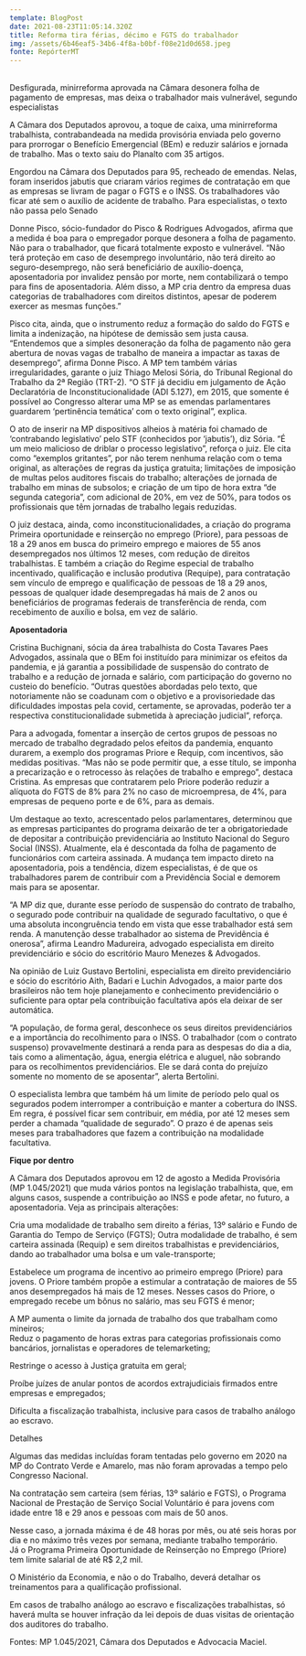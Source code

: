 ```yaml
---
template: BlogPost
date: 2021-08-23T11:05:14.320Z
title: Reforma tira férias, décimo e FGTS do trabalhador
img: /assets/6b46eaf5-34b6-4f8a-b0bf-f08e21d0d658.jpeg
fonte: RepórterMT
---
```

\
Desfigurada, minirreforma aprovada na Câmara desonera folha de pagamento de empresas, mas deixa o trabalhador mais vulnerável, segundo especialistas

A Câmara dos Deputados aprovou, a toque de caixa, uma minirreforma trabalhista, contrabandeada na medida provisória enviada pelo governo para prorrogar o Benefício Emergencial (BEm) e reduzir salários e jornada de trabalho. Mas o texto saiu do Planalto com 35 artigos.

Engordou na Câmara dos Deputados para 95, recheado de emendas. Nelas, foram inseridos jabutis que criaram vários regimes de contratação em que as empresas se livram de pagar o FGTS e o INSS. Os trabalhadores vão ficar até sem o auxílio de acidente de trabalho. Para especialistas, o texto não passa pelo Senado

Donne Pisco, sócio-fundador do Pisco & Rodrigues Advogados, afirma que a medida é boa para o empregador porque desonera a folha de pagamento. Não para o trabalhador, que ficará totalmente exposto e vulnerável. “Não terá proteção em caso de desemprego involuntário, não terá direito ao seguro-desemprego, não será beneficiário de auxílio-doença, aposentadoria por invalidez pensão por morte, nem contabilizará o tempo para fins de aposentadoria. Além disso, a MP cria dentro da empresa duas categorias de trabalhadores com direitos distintos, apesar de poderem exercer as mesmas funções.”



Pisco cita, ainda, que o instrumento reduz a formação do saldo do FGTS e limita a indenização, na hipótese de demissão sem justa causa. “Entendemos que a simples desoneração da folha de pagamento não gera abertura de novas vagas de trabalho de maneira a impactar as taxas de desemprego”, afirma Donne Pisco. A MP tem também várias irregularidades, garante o juiz Thiago Melosi Sória, do Tribunal Regional do Trabalho da 2ª Região (TRT-2). “O STF já decidiu em julgamento de Ação Declaratória de Inconstitucionalidade (ADI 5.127), em 2015, que somente é possível ao Congresso alterar uma MP se as emendas parlamentares guardarem ‘pertinência temática’ com o texto original”, explica.



O ato de inserir na MP dispositivos alheios à matéria foi chamado de ‘contrabando legislativo’ pelo STF (conhecidos por ‘jabutis’), diz Sória. “É um meio malicioso de driblar o processo legislativo”, reforça o juiz. Ele cita como “exemplos gritantes”, por não terem nenhuma relação com o tema original, as alterações de regras da justiça gratuita; limitações de imposição de multas pelos auditores fiscais do trabalho; alterações de jornada de trabalho em minas de subsolos; e criação de um tipo de hora extra “de segunda categoria”, com adicional de 20%, em vez de 50%, para todos os profissionais que têm jornadas de trabalho legais reduzidas.



O juiz destaca, ainda, como inconstitucionalidades, a criação do programa Primeira oportunidade e reinserção no emprego (Priore), para pessoas de 18 a 29 anos em busca do primeiro emprego e maiores de 55 anos desempregados nos últimos 12 meses, com redução de direitos trabalhistas. E também a criação do Regime especial de trabalho incentivado, qualificação e inclusão produtiva (Requipe), para contratação sem vínculo de emprego e qualificação de pessoas de 18 a 29 anos, pessoas de qualquer idade desempregadas há mais de 2 anos ou beneficiários de programas federais de transferência de renda, com recebimento de auxílio e bolsa, em vez de salário.

**Aposentadoria**

Cristina Buchignani, sócia da área trabalhista do Costa Tavares Paes Advogados, assinala que o BEm foi instituído para minimizar os efeitos da pandemia, e já garantia a possibilidade de suspensão do contrato de trabalho e a redução de jornada e salário, com participação do governo no custeio do benefício. “Outras questões abordadas pelo texto, que notoriamente não se coadunam com o objetivo e a provisoriedade das dificuldades impostas pela covid, certamente, se aprovadas, poderão ter a respectiva constitucionalidade submetida à apreciação judicial”, reforça.

Para a advogada, fomentar a inserção de certos grupos de pessoas no mercado de trabalho degradado pelos efeitos da pandemia, enquanto durarem, a exemplo dos programas Priore e Requip, com incentivos, são medidas positivas. “Mas não se pode permitir que, a esse título, se imponha a precarização e o retrocesso às relações de trabalho e emprego”, destaca Cristina. As empresas que contratarem pelo Priore poderão reduzir a alíquota do FGTS de 8% para 2% no caso de microempresa, de 4%, para empresas de pequeno porte e de 6%, para as demais.

Um destaque ao texto, acrescentado pelos parlamentares, determinou que as empresas participantes do programa deixarão de ter a obrigatoriedade de depositar a contribuição previdenciária ao Instituto Nacional do Seguro Social (INSS). Atualmente, ela é descontada da folha de pagamento de funcionários com carteira assinada. A mudança tem impacto direto na aposentadoria, pois a tendência, dizem especialistas, é de que os trabalhadores parem de contribuir com a Previdência Social e demorem mais para se aposentar.

“A MP diz que, durante esse período de suspensão do contrato de trabalho, o segurado pode contribuir na qualidade de segurado facultativo, o que é uma absoluta incongruência tendo em vista que esse trabalhador está sem renda. A manutenção desse trabalhador ao sistema de Previdência é onerosa”, afirma Leandro Madureira, advogado especialista em direito previdenciário e sócio do escritório Mauro Menezes & Advogados.

Na opinião de Luiz Gustavo Bertolini, especialista em direito previdenciário e sócio do escritório Aith, Badari e Luchin Advogados, a maior parte dos brasileiros não tem hoje planejamento e conhecimento previdenciário o suficiente para optar pela contribuição facultativa após ela deixar de ser automática.

“A população, de forma geral, desconhece os seus direitos previdenciários e a importância do recolhimento para o INSS. O trabalhador (com o contrato suspenso) provavelmente destinará a renda para as despesas do dia a dia, tais como a alimentação, água, energia elétrica e aluguel, não sobrando para os recolhimentos previdenciários. Ele se dará conta do prejuízo somente no momento de se aposentar”, alerta Bertolini.

O especialista lembra que também há um limite de período pelo qual os segurados podem interromper a contribuição e manter a cobertura do INSS. Em regra, é possível ficar sem contribuir, em média, por até 12 meses sem perder a chamada “qualidade de segurado”. O prazo é de apenas seis meses para trabalhadores que fazem a contribuição na modalidade facultativa.

**Fique por dentro**

A Câmara dos Deputados aprovou em 12 de agosto a Medida Provisória (MP 1.045/2021) que muda vários pontos na legislação trabalhista, que, em alguns casos, suspende a contribuição ao INSS e pode afetar, no futuro, a aposentadoria. Veja as principais alterações:

Cria uma modalidade de trabalho sem direito a férias, 13º salário e Fundo de Garantia do Tempo de Serviço (FGTS); Outra modalidade de trabalho, é sem carteira assinada (Requip) e sem direitos trabalhistas e previdenciários, dando ao trabalhador uma bolsa e um vale-transporte;

Estabelece um programa de incentivo ao primeiro emprego (Priore) para jovens. O Priore também propõe a estimular a contratação de maiores de 55 anos desempregados há mais de 12 meses. Nesses casos do Priore, o empregado recebe um bônus no salário, mas seu FGTS é menor;

A MP aumenta o limite da jornada de trabalho dos que trabalham como mineiros;\
Reduz o pagamento de horas extras para categorias profissionais como bancários, jornalistas e operadores de telemarketing;

Restringe o acesso à Justiça gratuita em geral;

Proíbe juízes de anular pontos de acordos extrajudiciais firmados entre empresas e empregados;

Dificulta a fiscalização trabalhista, inclusive para casos de trabalho análogo ao escravo.

Detalhes

Algumas das medidas incluídas foram tentadas pelo governo em 2020 na MP do Contrato Verde e Amarelo, mas não foram aprovadas a tempo pelo Congresso Nacional.

Na contratação sem carteira (sem férias, 13º salário e FGTS), o Programa Nacional de Prestação de Serviço Social Voluntário é para jovens com idade entre 18 e 29 anos e pessoas com mais de 50 anos.

Nesse caso, a jornada máxima é de 48 horas por mês, ou até seis horas por dia e no máximo três vezes por semana, mediante trabalho temporário.\
Já o Programa Primeira Oportunidade de Reinserção no Emprego (Priore) tem limite salarial de até R$ 2,2 mil.

O Ministério da Economia, e não o do Trabalho, deverá detalhar os treinamentos para a qualificação profissional.

Em casos de trabalho análogo ao escravo e fiscalizações trabalhistas, só haverá multa se houver infração da lei depois de duas visitas de orientação dos auditores do trabalho.

Fontes: MP 1.045/2021, Câmara dos Deputados e Advocacia Maciel.